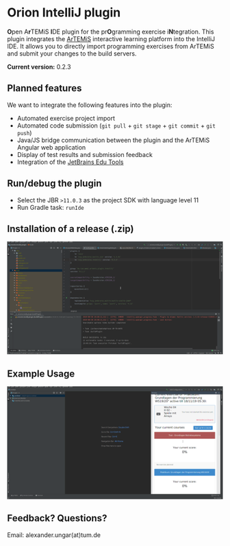 
# Orion IntelliJ plugin

**O**pen A**r**TEMiS **I**DE plugin for the pr**O**gramming exercise i**N**tegration.
This plugin integrates the [ArTEMiS](https://github.com/ls1intum/Artemis) interactive learning platform into the IntelliJ IDE.
It allows you to directly import programming exercises from ArTEMiS and submit your changes to the build servers.

**Current version:** 0.2.3

## Planned features
We want to integrate the following features into the plugin:

 - Automated exercise project import
 - Automated code submission (`git pull` + `git stage` + `git commit` + `git push`)
 - Java/JS bridge communication between the plugin and the ArTEMiS Angular web application
 - Display of test results and submission feedback
 - Integration of the  [JetBrains Edu Tools](https://plugins.jetbrains.com/plugin/10081-edutools)

## Run/debug the plugin

 - Select the JBR `>11.0.3` as the project SDK with language level 11
 - Run Gradle task: `runIde`

## Installation of a release (.zip)
![](gifs/orion_installation.gif)

## Example Usage
![](gifs/orion_workflow.gif)

## Feedback? Questions?
Email: alexander.ungar(at)tum.de

